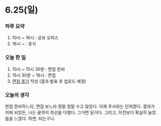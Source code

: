 # 6.25(일)

### 하루 요약

1. 10시 ~ 16시 : 공유 오피스
2. 16시 ~ : 휴식

### 오늘 한 일

1. 10시 ~ 15시 30분 : 면접 준비
2. 15시 30분 ~ 16시 : 면접
3. [면접 후기](https://peter-coding.tistory.com/385) 작성 (결과 발표 후 업로드 예정)

### 오늘의 생각

면접 준비하느라, 면접 보느라 정말 정말 수고 많았다. 이제 주사위는 던져졌다. 결과가 어찌 되었든, 나는 끝까지 최선을 다했다. 그거면 된거다. 그리고, 이전보다 확실히 늘었음을 느꼈다. 하면, 되는구나.
